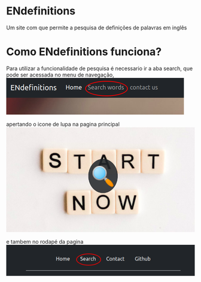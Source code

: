 # ENdefinitions
Um site com que permite a pesquisa de definições de palavras em inglês

# Como ENdefinitions funciona?

Para utilizar a funcionalidade de pesquisa é necessario ir a aba search, que pode ser acessada no menu de navegação,  
![Imagem de botão de search no menu de naveção](https://github.com/FelsaC/ENdefinitions/blob/master/README-assets/searchOnNav.png?raw=true)

apertando o icone de lupa na pagina principal  
![Imagem do icone de lupa na pagina principal](https://github.com/FelsaC/ENdefinitions/blob/master/README-assets/searchOnMain.png?raw=true)

e tambem no rodapé da pagina  
![Imagem do rodape da pagina com o link da pagina "search" circulado](https://github.com/FelsaC/ENdefinitions/blob/master/README-assets/searchOnFooter.png?raw=true)


